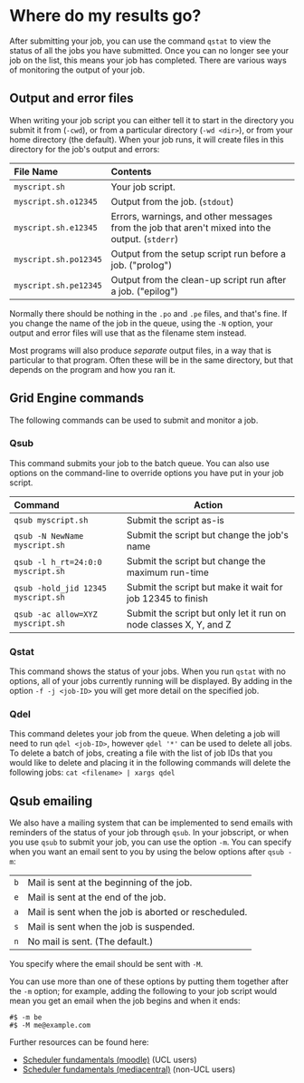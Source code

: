 
# Where do my results go?

After submitting your job, you can use the command `qstat` to view the status of all the jobs you have submitted. Once you can no longer see your job on the list, this means your job has completed. There are various ways of monitoring the output of your job.

## Output and error files

When writing your job script you can either tell it to start in the directory you submit it from (`-cwd`), or from a particular directory (`-wd <dir>`), or from your home directory (the default). When your job runs, it will create files in this directory for the job's output and errors:

| File Name | Contents |
|:----------|:---------|
| `myscript.sh` | Your job script. |
| `myscript.sh.o12345` | Output from the job. (`stdout`) |
| `myscript.sh.e12345`  | Errors, warnings, and other messages from the job that aren't mixed into the output. (`stderr`) |
| `myscript.sh.po12345` | Output from the setup script run before a job. ("prolog") |
| `myscript.sh.pe12345` | Output from the clean-up script run after a job. ("epilog") |

Normally there should be nothing in the `.po` and `.pe` files, and that's fine. If you change the name of the job in the queue, using the `-N` option, your output and error files will use that as the filename stem instead.

Most programs will also produce *separate* output files, in a way that is particular to that program. Often these will be in the same directory, but that depends on the program and how you ran it.

## Grid Engine commands

The following commands can be used to submit and monitor a job.

### Qsub

This command submits your job to the batch queue. You can also use options on the command-line to override options you have put in your job script.

| Command | Action |
|:--------|--------|
| `qsub myscript.sh`                 | Submit the script as-is  |
| `qsub -N NewName myscript.sh`      | Submit the script but change the job's name |
| `qsub -l h_rt=24:0:0 myscript.sh`  | Submit the script but change the maximum run-time |
| `qsub -hold_jid 12345 myscript.sh` | Submit the script but make it wait for job 12345 to finish |
| `qsub -ac allow=XYZ myscript.sh`   | Submit the script but only let it run on node classes X, Y, and Z |


### Qstat 

This command shows the status of your jobs. When you run `qstat` with no options, all of your jobs currently running will be displayed. By adding in the option `-f -j <job-ID>` you will get more detail on the specified job.

### Qdel

This command deletes your job from the queue. When deleting a job will need to run `qdel <job-ID>`, however `qdel '*'` can be used to delete all jobs. To delete a batch of jobs, creating a file with the list of job IDs that you would like to delete and placing it in the following commands will delete the following jobs: `cat <filename> | xargs qdel`

## Qsub emailing
We also have a mailing system that can be implemented to send emails with reminders of the status of your job through `qsub`. In your jobscript, or when you use `qsub` to submit your job, you can use the option `-m`. You can specify when you want an email sent to you by using the below options after `qsub -m`:

|   |   |
|---|---|
| `b` | Mail is sent at the beginning of the job. |
| `e` | Mail is sent at the end of the job. |
| `a` | Mail is sent when the job is aborted or rescheduled. |
| `s` | Mail is sent when the job is suspended. |
| `n` | No mail is sent. (The default.) |

You specify where the email should be sent with `-M`.

You can use more than one of these options by putting them together after the `-m` option; for example, adding the following to your job script would mean you get an email when the job begins and when it ends:

```
#$ -m be
#$ -M me@example.com
```

Further resources can be found here:

* [Scheduler fundamentals (moodle)](https://moodle.ucl.ac.uk/mod/page/view.php?id=4845666) (UCL users)
* [Scheduler fundamentals (mediacentral)](https://mediacentral.ucl.ac.uk/Play/98368) (non-UCL users)
